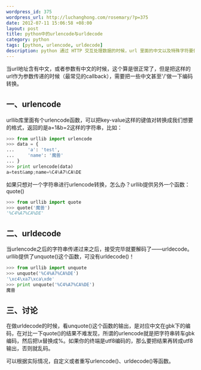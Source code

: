 ```yaml
--- 
wordpress_id: 375
wordpress_url: http://luchanghong.com/rosemary/?p=375
date: 2012-07-11 15:06:58 +08:00
layout: post
title: python中的urlencode与urldecode
category: python
tags: [python, urlencode, urldecode]
description: python 通过 HTTP 交互处理数据的时候，url 里面的中文以及特殊字符要做处理的，来学习一下 urlencode 与 urldecode 之间相互转换的方法。
---
```

当url地址含有中文，或者参数有中文的时候，这个算是很正常了，但是把这样的url作为参数传递的时候（最常见的callback），需要把一些中文甚至'/'做一下编码转换。

## 一、urlencode

urllib库里面有个urlencode函数，可以把key-value这样的键值对转换成我们想要的格式，返回的是a=1&amp;b=2这样的字符串，比如：

```python
>>> from urllib import urlencode
>>> data = {
...     'a': 'test',
...     'name': '魔兽'
... }
>>> print urlencode(data)
a=test&amp;name=%C4%A7%CA%DE
```

如果只想对一个字符串进行urlencode转换，怎么办？urllib提供另外一个函数：quote()

```python
>>> from urllib import quote
>>> quote('魔兽')
'%C4%A7%CA%DE'
```

## 二、urldecode

当urlencode之后的字符串传递过来之后，接受完毕就要解码了——urldecode。urllib提供了unquote()这个函数，可没有urldecode()！

```python
>>> from urllib import unquote
>>> unquote('%C4%A7%CA%DE')
'\xc4\xa7\xca\xde'
>>> print unquote('%C4%A7%CA%DE')
魔兽
```

## 三、讨论

在做urldecode的时候，看unquote()这个函数的输出，是对应中文在gbk下的编码，在对比一下quote()的结果不难发现，所谓的urlencode就是把字符串转车gbk编码，然后把\x替换成%。如果你的终端是utf8编码的，那么要把结果再转成utf8输出，否则就乱码。

可以根据实际情况，自定义或者重写urlencode()、urldecode()等函数。
